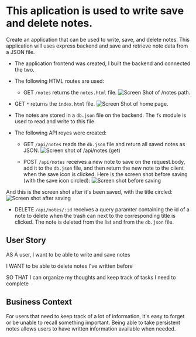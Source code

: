 # This aplication is used to write save and delete notes.
Create an application that can be used to write, save, and delete notes. This application will uses express backend and save and retrieve note data from a JSON file.

- The application frontend was created, I built the backend and connected the two.

- The following HTML routes are used:

  - GET `/notes` returns the `notes.html` file. ![Screen Shot of /notes path.](Desktop/notes.png)

* GET `*` returns the `index.html` file. ![Screen Shot of home page.](Desktop/home.png)

- The notes are stored in a `db.json` file on the backend. The `fs` module is used to read and write to this file.

* The following API royes were created:

  - GET `/api/notes` reads the `db.json` file and return all saved notes as JSON. ![Screen shot of /api/notes (get)](Desktop/getapi.png)

  - POST `/api/notes` receives a new note to save on the request.body, add it to the `db.json` file, and then return the new note to the client when the save icon is clicked. Here is the screen shot before saving (with the save icon circled): ![Screen shot before saving](desktop/before.png)

And this is the screen shot after it's been saved, with the title circled: ![Screen shot after saving](Desktop/after.png)

- DELETE `/api/notes/:id` receives a query paramter containing the id of a note to delete when the trash can next to the corresponding title is clicked. The note is deleted from the list and from the `db.json` file.

## User Story

AS A user, I want to be able to write and save notes

I WANT to be able to delete notes I've written before

SO THAT I can organize my thoughts and keep track of tasks I need to complete

## Business Context

For users that need to keep track of a lot of information, it's easy to forget or be unable to recall something important. Being able to take persistent notes allows users to have written information available when needed.
